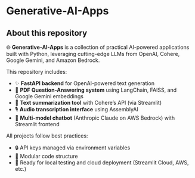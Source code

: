 # Generative-AI-Apps

## About this repository
🌐 **Generative-AI-Apps** is a collection of practical AI-powered applications built with Python, leveraging cutting-edge LLMs from OpenAI, Cohere, Google Gemini, and Amazon Bedrock.

This repository includes:

- ✨ **FastAPI backend** for OpenAI-powered text generation  
- 📄 **PDF Question-Answering system** using LangChain, FAISS, and Google Gemini embeddings  
- 📝 **Text summarization tool** with Cohere’s API (via Streamlit)  
- 🎙️ **Audio transcription interface** using AssemblyAI  
- 💬 **Multi-model chatbot** (Anthropic Claude on AWS Bedrock) with Streamlit frontend  

All projects follow best practices:

- 🔒 API keys managed via environment variables  
- 📁 Modular code structure  
- 🚀 Ready for local testing and cloud deployment (Streamlit Cloud, AWS, etc.)
